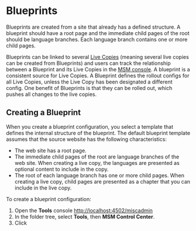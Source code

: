 # Blueprints

Blueprints are created from a site that already has a defined structure.
A blueprint should have a root page and the immediate child pages of the root should be language branches.
Each language branch contains one or more child pages.

Blueprints can be linked to several [Live Copies](LiveCopy.md) (meaning several live copies can be created from Blueprints) and users can track the relationship between a Blueprint and its Live Copies in the [MSM console](MSMConsole.md).
A blueprint is a consistent source for Live Copies.
A Blueprint defines the rollout configs for all Live Copies, unless the Live Copy has been designated a different config.
One benefit of Blueprints is that they can be rolled out, which pushes all changes to the live copies.

## Creating a Blueprint

When you create a blueprint configuration, you select a template that defines the internal structure of the blueprint. The default blueprint template assumes that the source website has the following characteristics:

- The web site has a root page.
- The immediate child pages of the root are language branches of the web site. When creating a live copy, the languages are presented as optional content to include in the copy.
- The root of each language branch has one or more child pages. When creating a live copy, child pages are presented as a chapter that you can include in the live copy.

To create a blueprint configuration:

1. Open the **Tools** console <http://localhost:4502/miscadmin>
2. In the folder tree, select **Tools**, then **MSM Control Center**.
3. Click
